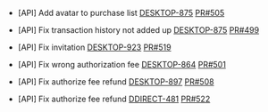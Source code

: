 - [API] Add avatar to purchase list
[DESKTOP-875](https://dropin.atlassian.net/browse/DESKTOP-875)
[PR#505](https://github.com/dropininc/dropin-api-v2/pull/505)

- [API] Fix transaction history not added up
[DESKTOP-875](https://dropin.atlassian.net/browse/DESKTOP-847)
[PR#499](https://github.com/dropininc/dropin-api-v2/pull/499)

- [API] Fix invitation
[DESKTOP-923](https://dropin.atlassian.net/browse/DESKTOP-923)
[PR#519](https://github.com/dropininc/dropin-api-v2/pull/519)

- [API] Fix wrong authorization fee
[DESKTOP-864](https://dropin.atlassian.net/browse/DESKTOP-864)
[PR#501](https://github.com/dropininc/dropin-api-v2/pull/501)

- [API] Fix authorize fee refund
[DESKTOP-897](https://dropin.atlassian.net/browse/DESKTOP-897)
[PR#508](https://github.com/dropininc/dropin-api-v2/pull/508)


- [API] Fix authorize fee refund
[DDIRECT-481](https://dropin.atlassian.net/browse/DDIRECT-481)
[PR#522](https://github.com/dropininc/dropin-api-v2/pull/522)


